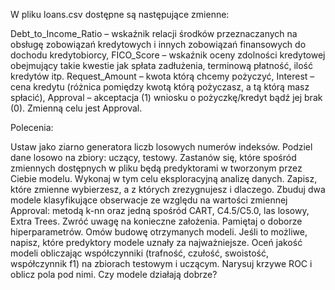 W pliku loans.csv dostępne są następujące zmienne:

Debt_to_Income_Ratio – wskaźnik relacji środków przeznaczanych na obsługę zobowiązań kredytowych i innych zobowiązań finansowych do dochodu kredytobiorcy,
FICO_Score – wskaźnik oceny zdolności kredytowej obejmujący takie kwestie jak spłata zadłużenia, terminową płatność, ilość kredytów itp.
Request_Amount – kwota którą chcemy pożyczyć,
Interest – cena kredytu (różnica pomiędzy kwotą którą pożyczasz, a tą którą masz spłacić),
Approval – akceptacja (1) wniosku o pożyczkę/kredyt bądź jej brak (0).
Zmienną celu jest Approval.

Polecenia:

Ustaw jako ziarno generatora liczb losowych numerów indeksów. Podziel dane losowo na zbiory: uczący, testowy.
Zastanów się, które spośród zmiennych dostępnych w pliku będą predyktorami w tworzonym przez Ciebie modelu. Wykonaj w tym celu eksploracyjną analizę danych. Zapisz, które zmienne wybierzesz, a z których zrezygnujesz i dlaczego.
Zbuduj dwa modele klasyfikujące obserwacje ze względu na wartości zmiennej Approval: metodą k-nn oraz jedną spośród CART, C4.5/C5.0, las losowy, Extra Trees. Zwróć uwagę na konieczne założenia. Pamiętaj o doborze hiperparametrów.
Omów budowę otrzymanych modeli. Jeśli to możliwe, napisz, które predyktory modele uznały za najważniejsze.
Oceń jakość modeli obliczając współczynniki (trafność, czułość, swoistość, współczynnik f1) na zbiorach testowym i uczącym. Narysuj krzywe ROC i oblicz pola pod nimi. Czy modele działają dobrze? 